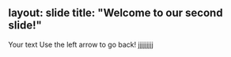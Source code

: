 layout: slide
title: "Welcome to our second slide!"
---
Your text
Use the left arrow to go back! jjjjjjjjj
